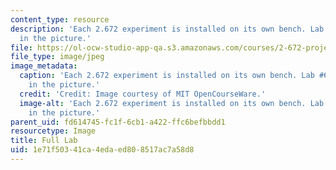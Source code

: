 ```yaml
---
content_type: resource
description: 'Each 2.672 experiment is installed on its own bench. Lab #6 is frontmost
  in the picture.'
file: https://ol-ocw-studio-app-qa.s3.amazonaws.com/courses/2-672-project-laboratory-spring-2009/1e71f50341ca4edaed808517ac7a58d8_full-lab.jpg
file_type: image/jpeg
image_metadata:
  caption: 'Each 2.672 experiment is installed on its own bench. Lab #6 is frontmost
    in the picture.'
  credit: 'Credit: Image courtesy of MIT OpenCourseWare.'
  image-alt: 'Each 2.672 experiment is installed on its own bench. Lab #6 is frontmost
    in the picture.'
parent_uid: fd614745-fc1f-6cb1-a422-ffc6befbbdd1
resourcetype: Image
title: Full Lab
uid: 1e71f503-41ca-4eda-ed80-8517ac7a58d8
---
```

